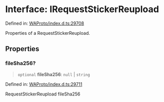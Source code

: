 # Interface: IRequestStickerReupload

Defined in: [WAProto/index.d.ts:29708](https://github.com/Fokusdotid/bail/blob/0fe6346a5ff68a74eb71890335c982b44e2da604/WAProto/index.d.ts#L29708)

Properties of a RequestStickerReupload.

## Properties

### fileSha256?

> `optional` **fileSha256**: `null` \| `string`

Defined in: [WAProto/index.d.ts:29711](https://github.com/Fokusdotid/bail/blob/0fe6346a5ff68a74eb71890335c982b44e2da604/WAProto/index.d.ts#L29711)

RequestStickerReupload fileSha256
